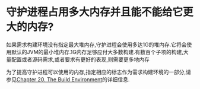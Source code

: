 # 守护进程占用多大内存并且能不能给它更大的内存?

如果需求构建环境没有指定最大堆内存,守护进程会使用多达1G的堆内存.它将会使用默认的JVM的最小堆内存.1G内存足够应付大多数构建.有数百个子项的构建,大量配置或者源码需求,或者要求有更好的表现,则需要更多地内存

为了提高守护进程可以使用的内存,指定相应的标志作为需求构建环境的一部分,请参见[Chapter 20. The Build Environment](https://docs.gradle.org/current/userguide/build_environment.html)的详细信息.


